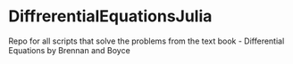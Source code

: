 # DiffrerentialEquationsJulia
Repo for all scripts that solve the problems from the text book - Differential Equations by Brennan and Boyce  

